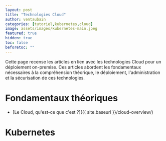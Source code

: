```yaml
---
layout: post
title: "Technologies Cloud"
author: ventaubain
categories: [tutoriel,kubernetes,cloud]
image: assets/images/kubernetes-main.jpeg
featured: true
hidden: true
toc: false
beforetoc: ""
---
```


Cette page recense les articles en lien avec les technologies Cloud pour un déploiement on-premise. Ces articles abordent les fondamentaux nécessaires à la compréhension théorique, le déploiement, l'administration et la sécurisation de ces technologies.

# Fondamentaux théoriques
* [Le Cloud, qu'est-ce que c'est ?]({{ site.baseurl }}/cloud-overview/)

# Kubernetes


